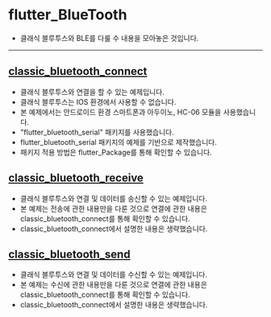 # flutter_BlueTooth

- 클래식 블루투스와 BLE를 다룰 수 내용을 모아놓은 것입니다.

-----------------------

## [classic_bluetooth_connect](https://github.com/OOGEE/Flutter/tree/master/flutter_BlueTooth/classic_bluetooth_connect)

- 클래식 블루투스와 연결을 할 수 있는 예제입니다.
- 클래식 블루투스는 IOS 환경에서 사용할 수 없습니다.
- 본 예제에서는 안드로이드 환경 스마트폰과 아두이노, HC-06 모듈을 사용했습니다.
- "flutter_bluetooth_serial" 패키지를 사용했습니다.
- flutter_bluetooth_serial 패키지의 예제를 기반으로 제작했습니다.
- 패키지 적용 방법은 flutter_Package를 통해 확인할 수 있습니다.

## [classic_bluetooth_receive](https://github.com/OOGEE/Flutter/tree/master/flutter_BlueTooth/classic_bluetooth_receive)

- 클래식 블루투스와 연결 및 데이터를 송신할 수 있는 예제입니다.
- 본 예제는 전송에 관한 내용만을 다룬 것으로 연결에 관한 내용은 classic_bluetooth_connect를 통해 확인할 수 있습니다.
- classic_bluetooth_connect에서 설명한 내용은 생략했습니다.

## [classic_bluetooth_send](https://github.com/OOGEE/Flutter/tree/master/flutter_BlueTooth/classic_bluetooth_send)

- 클래식 블루투스와 연결 및 데이터를 수신할 수 있는 예제입니다.
- 본 예제는 수신에 관한 내용만을 다룬 것으로 연결에 관한 내용은 classic_bluetooth_connect를 통해 확인할 수 있습니다.
- classic_bluetooth_connect에서 설명한 내용은 생략했습니다.